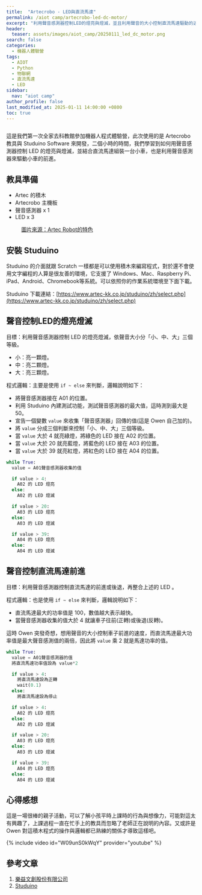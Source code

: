 ```yaml
---
title:  "Artecrobo - LED與直流馬達"
permalink: /aiot camp/artecrobo-led-dc-motor/
excerpt: "利用聲音感測器控制LED的燈亮與燈滅，並且利用聲音的大小控制直流馬達驅動的速度。"
header:
  teaser: assets/images/aiot_camp/20250111_led_dc_motor.png
search: false
categories: 
  - 機器人體驗營
tags:
  - AIOT
  - Python
  - 物聯網
  - 直流馬達
  - LED
sidebar:
  nav: "aiot camp"
author_profile: false
last_modified_at: 2025-01-11 14:00:00 +0800
toc: true
---
```


<figure class="align-center">
  <img src="{{ site.url }}{{ site.baseurl }}/assets/images/aiot_camp/20250111_led_dc_motor.png" alt="">
</figure> 

這是我們第一次全家去科教館參加機器人程式體驗營，此次使用的是 Artecrobo 教具與 Studuino Software 來開發，二個小時的時間，我們學習到如何用聲音感測器控制 LED 的燈亮與燈滅，並結合直流馬達組裝一台小車，也是利用聲音感測器來驅動小車的前進。

## 教具準備
* Artec 的積木
* Artecrobo 主機板
* 聲音感測器 x 1
* LED x 3

<figure class="align-center">
  <img src="{{ site.url }}{{ site.baseurl }}/assets/images/aiot_camp/20250111_led_dc_motor_1.png" alt="">
  <figcaption><a href="https://www.tigergroup.com.tw/" title="Artec Robot的特色">圖片來源：Artec Robot的特色</a></figcaption>
</figure> 


## 安裝 Studuino

Studuino 的介面就跟 Scratch 一樣都是可以使用積木來編寫程式，對於還不會使用文字編程的人算是很友善的環境，它支援了 Windows、Mac、Raspberry Pi、iPad、Android、Chromebook等系統。可以依照你的作業系統環境至下面下載。

Studuino 下載連結：[https://www.artec-kk.co.jp/studuino/zh/select.php](https://www.artec-kk.co.jp/studuino/zh/select.php)

## 聲音控制LED的燈亮燈滅

目標：利用聲音感測器控制 LED 的燈亮燈滅，依聲音大小分「小、中、大」三個等級。
  * 小：亮一顆燈。
  * 中：亮二顆燈。
  * 大：亮三顆燈。

程式邏輯：主要是使用 `if ~ else` 來判斷，邏輯說明如下：

  * 將聲音感測器接在 A01 的位置。
  * 利用 Studuino 內建測試功能，測試聲音感測器的最大值，這時測到最大是 50。
  * 宣告一個變數 `value` 來收集「聲音感測器」回傳的值(這是 Owen 自己加的)。
  * 將 `value` 分成三個判斷來控制「小、中、大」三個等級。
  * 當 `value` 大於 4 就亮綠燈，將綠色的 LED 接在 A02 的位置。
  * 當 `value` 大於 20 就亮藍燈，將藍色的 LED 接在 A03 的位置。
  * 當 `value` 大於 39 就亮紅燈，將紅色的 LED 接在 A04 的位置。

```python
while True:
  value = A01聲音感測器收集的值

  if value > 4:
    A02 的 LED 燈亮
  else:  
    A02 的 LED 燈滅

  if value > 20:
    A03 的 LED 燈亮
  else:  
    A03 的 LED 燈滅

  if value > 39:
    A04 的 LED 燈亮
  else:  
    A04 的 LED 燈滅
```

## 聲音控制直流馬達前進
目標：利用聲音感測器控制直流馬達的前進或後退，再整合上述的 LED 。

程式邏輯：也是使用 `if ~ else` 來判斷，邏輯說明如下：

  * 直流馬達最大的功率值是 100，數值越大表示越快。
  * 當聲音感測器收集的值大於 4 就讓車子往前(正轉)或後退(反轉)。

這時 Owen 突發奇想，想用聲音的大小控制車子前進的速度，而直流馬達最大功率值是最大聲音感測值的兩倍，因此將 `value` 乘 2 就是馬達功率的值。

```python
while True:
  value = A01聲音感測器的值
  將直流馬達功率值設為 value*2

  if value > 4:
    將直流馬達設為正轉
    wait(0.1)
  else:
    將直流馬達設為停止

  if value > 4:
    A02 的 LED 燈亮
  else:  
    A02 的 LED 燈滅

  if value > 20:
    A03 的 LED 燈亮
  else:  
    A03 的 LED 燈滅

  if value > 39:
    A04 的 LED 燈亮
  else:  
    A04 的 LED 燈滅
```

## 心得感想

這是一場很棒的親子活動，可以了解小孩平時上課時的行為與想像力，可能對這太有興趣了，上課過程一直在忙手上的教具而忽略了老師正在說明的內容。又或許是 Owen 對這積木程式的操作與邏輯都已熟練的關係才導致這樣吧。

{% include video id="W09unS0kWqY" provider="youtube" %}

## 參考文章
1. [樂益文創股份有限公司](https://www.tigergroup.com.tw/)
2. [Studuino](https://www.artec-kk.co.jp/studuino/zh/)